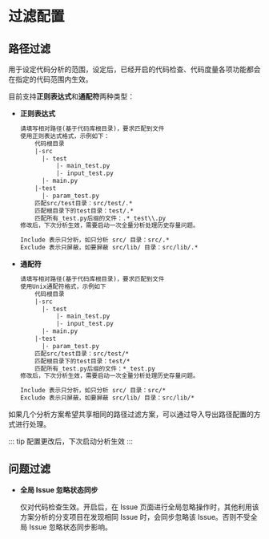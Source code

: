 # 过滤配置

## 路径过滤

用于设定代码分析的范围，设定后，已经开启的代码检查、代码度量各项功能都会在指定的代码范围内生效。

目前支持**正则表达式**和**通配符**两种类型：

- **正则表达式**

  ```txt
  请填写相对路径(基于代码库根目录)，要求匹配到文件
  使用正则表达式格式，示例如下：
      代码根目录
      |-src
        |- test
            |- main_test.py
            |- input_test.py
        |- main.py
      |-test
        |- param_test.py
      匹配src/test目录：src/test/.*
      匹配根目录下的test目录：test/.*
      匹配所有_test.py后缀的文件：.*_test\\.py
  修改后，下次分析生效，需要启动一次全量分析处理历史存量问题。
  ```

  ```txt
  Include 表示只分析，如只分析 src/ 目录：src/.*
  Exclude 表示只屏蔽，如要屏蔽 src/lib/ 目录：src/lib/.*
  ```

- **通配符**

  ```txt
  请填写相对路径(基于代码库根目录)，要求匹配到文件
  使用Unix通配符格式，示例如下
      代码根目录
      |-src
        |- test
            |- main_test.py
            |- input_test.py
        |- main.py
      |-test
        |- param_test.py
      匹配src/test目录：src/test/*
      匹配根目录下的test目录：test/*
      匹配所有_test.py后缀的文件：*_test.py
  修改后，下次分析生效，需要启动一次全量分析处理历史存量问题。
  ```

  ```txt
  Include 表示只分析，如只分析 src/ 目录：src/*
  Exclude 表示只屏蔽，如要屏蔽 src/lib/ 目录：src/lib/*
  ```

如果几个分析方案希望共享相同的路径过滤方案，可以通过导入导出路径配置的方式进行处理。

::: tip
配置更改后，下次启动分析生效
:::

## 问题过滤

- **全局 Issue 忽略状态同步**

  仅对代码检查生效。开启后，在 Issue 页面进行全局忽略操作时，其他利用该方案分析的分支项目在发现相同 Issue 时，会同步忽略该 Issue。否则不受全局 Issue 忽略状态同步影响。
